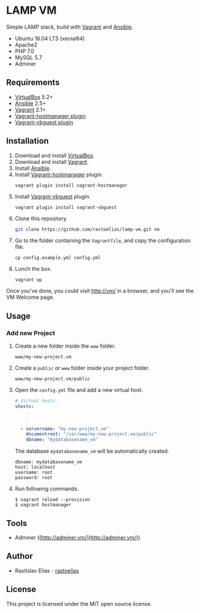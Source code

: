 # LAMP VM
Simple LAMP stack, build with [Vagrant](https://www.vagrantup.com) and [Ansible](https://www.ansible.com).

* Ubuntu 16.04 LTS (xenial64)
* Apache2
* PHP 7.0
* MySQL 5.7
* Adminer

## Requirements
* [VirtualBox](https://www.virtualbox.org) 5.2+
* [Ansible](https://www.ansible.com) 2.5+
* [Vagrant](https://www.vagrantup.com) 2.1+
* [Vagrant-hostmanager plugin](https://github.com/devopsgroup-io/vagrant-hostmanager)
* [Vagrant-vbguest plugin](https://github.com/dotless-de/vagrant-vbguest)

## Installation
1. Download and install [VirtualBox](https://www.virtualbox.org).
2. Download and install [Vagrant](https://www.vagrantup.com).
3. Install [Ansible](https://www.ansible.com).
4. Install [Vagrant-hostmanager](https://github.com/devopsgroup-io/vagrant-hostmanager) plugin.
    ```
    vagrant plugin install vagrant-hostmanager
    ```
5. Install [Vagrant-vbguest](https://github.com/dotless-de/vagrant-vbguest) plugin.
    ```
    vagrant plugin install vagrant-vbguest
    ```
3. Clone this repository.
    ```sh
    git clone https://github.com/rastoelias/lamp-vm.git vm
    ```
4. Go to the folder containing the `Vagrantfile`, and copy the configuration file.
    ```
    cp config.example.yml config.yml
    ```
5. Lunch the box.
    ```
    vagrant up
    ```

Once you've done, you could visit [http://vm/](http://vm/) in a browser, and you'll see the VM Welcome page.

## Usage
### Add new Project
1. Create a new folder inside the `www` folder.
    ```
    www/my-new-project.vm
    ```
2. Create a `public` or `www` folder inside your project folder.
    ```
    www/my-new-project.vm/public
    ```
3. Open the `config.yml` file and add a new virtual host.
    ```yml
    # Virtual hosts.
    vhosts:
        .
        .
        .
      - servername: "my-new-project.vm"
        documentroot: "/var/www/my-new-project.vm/public"
        dbname: "mydatabasename_vm"
    ```

    The database `mydatabasename_vm` will be automatically created. 
    ```
    dbname: mydatabasename_vm
    host: localhost
    username: root
    password: root
    ```
4. Run following commands.
    ```
    $ vagrant reload --provision
    $ vagrant hostmanager
    ```

## Tools
* Adminer ([http://adminer.vm/](http://adminer.vm/))

## Author
* Rastislav Elias - [rastoelias](https://github.com/rastoelias)

## License
This project is licensed under the MIT open source license.
